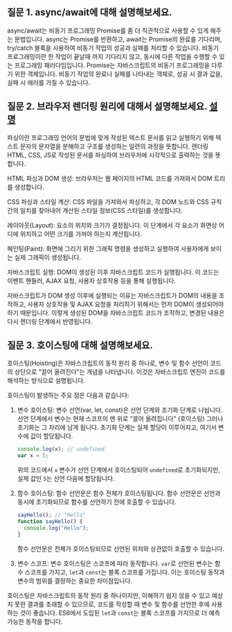 ## 질문 1. async/await에 대해 설명해보세요.

async/await는 비동기 프로그래밍 Promise를 좀 더 직관적으로 사용할 수 있게 해주는 문법입니다.
async는 Promise를 반환하고, await는 Promise의 완료를 기다리며, try/catch 블록을 사용하여 비동기 작업의 성공과 실패를 처리할 수 있습니다.
비동기 프로그래밍이란 한 작업이 끝날때 까지 기다리지 않고, 동시에 다른 작업을 수행할 수 있는 프로그래밍 패러다임입니다.
Promise는 자바스크립트의 비동기 프로그래밍을 다루기 위한 객체입니다. 비동기 작업의 완료나 실패를 나타내는 객체로, 성공 시 결과 값을, 실패 시 에러를 가질 수 있습니다.

## 질문 2. 브라우저 렌더링 원리에 대해서 설명해보세요. [설명](https://oliviakim.tistory.com/80)

파싱이란 프로그래밍 언어의 문법에 맞게 작성된 텍스트 문서를 읽고 실행하기 위해 텍스트 문자의 문자열을 분해하고 구조를 생성하는 일련의 과정을 뜻합니다.
렌더링 HTML, CSS, JS로 작성된 문서를 파싱하여 브라우저에 시각적으로 출력하는 것을 뜻합니다.

HTML 파싱과 DOM 생성: 브라우저는 웹 페이지의 HTML 코드를 가져와서 DOM 트리를 생성합니다.

CSS 파싱과 스타일 계산: CSS 파일을 가져와서 파싱하고, 각 DOM 노드와 CSS 규칙 간의 일치를 찾아내어 계산된 스타일 정보(CSS 스타일)를 생성합니다.

레이아웃(Layout): 요소의 위치와 크기가 결정됩니다. 이 단계에서 각 요소가 화면상 어디에 위치하고 어떤 크기를 가져야 하는지 계산됩니다.

페인팅(Paint): 화면에 그리기 위한 그래픽 명령을 생성하고 실행하여 사용자에게 보이는 실제 그래픽이 생성됩니다.

자바스크립트 실행: DOM이 생성된 이후 자바스크립트 코드가 실행됩니다. 이 코드는 이벤트 핸들러, AJAX 요청, 사용자 상호작용 등을 통해 실행됩니다.

자바스크립트가 DOM 생성 이후에 실행되는 이유는 자바스크립트가 DOM의 내용을 조작하고, 사용자 상호작용 및 AJAX 요청을 처리하기 위해서는 먼저 DOM이 생성되어야 하기 때문입니다. 이렇게 생성된 DOM을 자바스크립트 코드가 조작하고, 변경된 내용은 다시 렌더링 단계에서 반영됩니다.

## 질문 3. 호이스팅에 대해 설명해보세요.

호이스팅(Hoisting)은 자바스크립트의 동작 원리 중 하나로, 변수 및 함수 선언이 코드의 상단으로 "끌어 올려진다"는 개념을 나타냅니다. 이것은 자바스크립트 엔진이 코드를 해석하는 방식으로 설명됩니다.

호이스팅이 발생하는 주요 점은 다음과 같습니다:

1. 변수 호이스팅: 변수 선언(var, let, const)은 선언 단계와 초기화 단계로 나뉩니다. 선언 단계에서 변수는 현재 스코프의 맨 위로 "끌어 올려집니다" (호이스팅) 그러나 초기화는 그 자리에 남게 됩니다. 초기화 단계는 실제 할당이 이루어지고, 여기서 변수에 값이 할당됩니다.

   ```javascript
   console.log(x); // undefined
   var x = 5;
   ```

   위의 코드에서 `x` 변수가 선언 단계에서 호이스팅되어 `undefined`로 초기화되지만, 실제 값인 `5`는 선언 다음에 할당됩니다.

2. 함수 호이스팅: 함수 선언문은 함수 전체가 호이스팅됩니다. 함수 선언문은 선언과 동시에 초기화되므로 함수를 선언하기 전에 호출할 수 있습니다.

   ```javascript
   sayHello(); // "Hello"
   function sayHello() {
     console.log("Hello");
   }
   ```

   함수 선언문은 전체가 호이스팅되므로 선언된 위치와 상관없이 호출할 수 있습니다.

3. 변수 스코프: 변수 호이스팅은 스코프에 따라 동작합니다. `var`로 선언된 변수는 함수 스코프를 가지고, `let`과 `const`는 블록 스코프를 가집니다. 이는 호이스팅 동작과 변수의 범위를 결정하는 중요한 차이점입니다.

호이스팅은 자바스크립트의 동작 원리 중 하나이지만, 이해하기 쉽지 않을 수 있고 예상치 못한 결과를 초래할 수 있으므로, 코드를 작성할 때 변수 및 함수를 선언한 후에 사용하는 것이 좋습니다. ES6에서 도입된 `let`과 `const`는 블록 스코프를 가지므로 더 예측 가능한 동작을 합니다.
